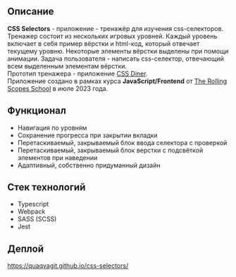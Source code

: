 ## Описание
  **CSS Selectors** - приложение - тренажёр для изучения css-селекторов. Тренажер состоит из нескольких игровых уровней. Каждый уровень включает в себя пример вёрстки и html-код, который отвечает текущему уровню. Некоторые элементы вёрстки выделены при помощи анимации. Задача пользователя - написать css-селектор, отвечающий всем выделенным элементам вёрстки.<br>
  Прототип тренажера - приложение [CSS Diner](https://flukeout.github.io/).<br>
  Приложение создано в рамках курса **JavaScript/Frontend** от [The Rolling Scopes School](rs.school) в июле 2023 года.

## Функционал
  - Навигация по уровням
  - Сохранение прогресса при закрытии вкладки
  - Перетаскиваемый, закрываемый блок ввода селектора с проверкой
  - Перетаскиваемый, закрываемый блок верстки с подсвёткой элементов при наведении
  - Адаптивный, собственно придуманный дизайн

## Стек технологий
  - Typescript
  - Webpack
  - SASS (SCSS)
  - Jest

## Деплой
https://quaqvagit.github.io/css-selectors/
